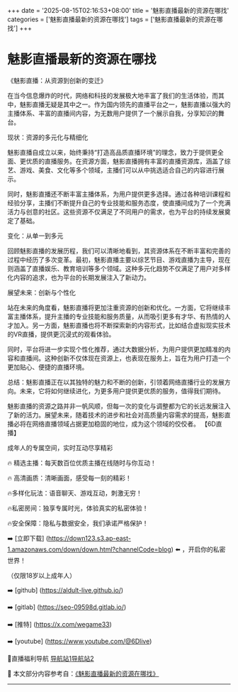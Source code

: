 +++
date = '2025-08-15T02:16:53+08:00'
title = '魅影直播最新的资源在哪找'
categories = ['魅影直播最新的资源在哪找']
tags = ['魅影直播最新的资源在哪找']
+++

# 魅影直播最新的资源在哪找

《魅影直播：从资源到创新的变迁》

在当今信息爆炸的时代，网络和科技的发展极大地丰富了我们的生活体验，而其中，魅影直播无疑是其中之一。作为国内领先的直播平台之一，魅影直播以强大的主播体系、丰富的直播间内容，为无数用户提供了一个展示自我，分享知识的舞台。

现状：资源的多元化与精细化

魅影直播自成立以来，始终秉持“打造高品质直播环境”的理念，致力于提供更全面、更优质的直播服务。在资源方面，魅影直播拥有丰富的直播资源库，涵盖了综艺、游戏、美食、文化等多个领域，主播们可以从中挑选适合自己的内容进行展示。

同时，魅影直播还不断丰富主播体系，为用户提供更多选择。通过各种培训课程和经验分享，主播们不断提升自己的专业技能和服务态度，使直播间成为了一个充满活力与创意的社区。这些资源不仅满足了不同用户的需求，也为平台的持续发展奠定了基础。

变化：从单一到多元

回顾魅影直播的发展历程，我们可以清晰地看到，其资源体系在不断丰富和完善的过程中经历了多次变革。最初，魅影直播主要以综艺节目、游戏直播为主导，现在则涵盖了直播娱乐、教育培训等多个领域。这种多元化趋势不仅满足了用户对多样化内容的追求，也为平台的长期发展注入了新动力。

展望未来：创新与个性化

站在未来的角度看，魅影直播将更加注重资源的创新和优化。一方面，它将继续丰富主播体系，提升主播的专业技能和服务质量，从而吸引更多有才华、有热情的人才加入。另一方面，魅影直播也将不断探索新的内容形式，比如结合虚拟现实技术的VR直播，提供更沉浸式的观看体验。

同时，平台将进一步实现个性化推荐，通过大数据分析，为用户提供更加精准的内容和直播间。这种创新不仅体现在资源上，也表现在服务上，旨在为用户打造一个更加贴心、便捷的直播环境。

总结：魅影直播正在以其独特的魅力和不断的创新，引领着网络直播行业的发展方向。未来，它将如何继续进化，为更多用户提供更优质的服务，值得我们期待。

魅影直播的资源之路并非一帆风顺，但每一次的变化与调整都为它的长远发展注入了新的活力。展望未来，随着技术的进步和社会对高质量内容需求的提高，魅影直播必将在网络直播领域占据更加稳固的地位，成为这个领域的佼佼者。
【6D直播】

 成年人的专属空间，实时互动尽享精彩

🔥 精选主播：每天数百位优质主播在线随时与你互动！

🔥 高清画质：清晰画面，感受每一刻的精彩！

🔥多样化玩法：语音聊天、游戏互动，刺激无穷！

🔥私密房间：独享专属时光，体验真实的私密体验！

🔥安全保障：隐私与数据安全，我们承诺严格保护！

➡️ [立即下载] (https://down123.s3.ap-east-1.amazonaws.com/down/down.html?channelCode=blog) ⬅️ ，开启你的私密世界！

 （仅限18岁以上成年人）

➡️ [github] (https://aldult-live.github.io/)

➡️ [gitlab] (https://seo-09598d.gitlab.io/)

➡️ [推特] (https://x.com/wegame33)

➡️ [youtube] (https://www.youtube.com/@6Dlive)

🔞直播福利导航   [导航站1](https://webstack-86085a.gitlab.io/)[导航站2](https://onlygit123-2.github.io/)

📘 本文部分内容参考自：[《魅影直播最新的资源在哪找》](https://webstack-hugo-16.pages.dev/)

---
